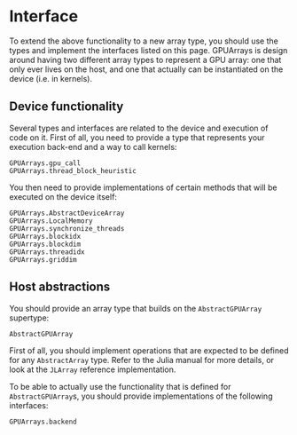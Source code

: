 # Interface

To extend the above functionality to a new array type, you should use the types and
implement the interfaces listed on this page. GPUArrays is design around having two
different array types to represent a GPU array: one that only ever lives on the host, and
one that actually can be instantiated on the device (i.e. in kernels).


## Device functionality

Several types and interfaces are related to the device and execution of code on it. First of
all, you need to provide a type that represents your execution back-end and a way to call
kernels:

```@docs
GPUArrays.gpu_call
GPUArrays.thread_block_heuristic
```

You then need to provide implementations of certain methods that will be executed on the
device itself:

```@docs
GPUArrays.AbstractDeviceArray
GPUArrays.LocalMemory
GPUArrays.synchronize_threads
GPUArrays.blockidx
GPUArrays.blockdim
GPUArrays.threadidx
GPUArrays.griddim
```


## Host abstractions

You should provide an array type that builds on the `AbstractGPUArray` supertype:

```@docs
AbstractGPUArray
```

First of all, you should implement operations that are expected to be defined for any
`AbstractArray` type. Refer to the Julia manual for more details, or look at the `JLArray`
reference implementation.

To be able to actually use the functionality that is defined for `AbstractGPUArray`s, you
should provide implementations of the following interfaces:

```@docs
GPUArrays.backend
```

